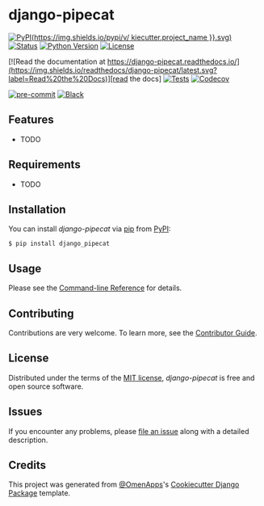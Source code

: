 # django-pipecat

[![PyPI](https://img.shields.io/pypi/v/ kiecutter.project_name }}.svg)][pypi status]
[![Status](https://img.shields.io/pypi/status/django-pipecat.svg)][pypi status]
[![Python Version](https://img.shields.io/pypi/pyversions/django-pipecat)][pypi status]
[![License](https://img.shields.io/pypi/l/django-pipecat)][license]

[![Read the documentation at https://django-pipecat.readthedocs.io/](https://img.shields.io/readthedocs/django-pipecat/latest.svg?label=Read%20the%20Docs)][read the docs]
[![Tests](https://github.com/alsayedgamal/django-pipecat/actions/workflows/tests.yml/badge.svg)][tests]
[![Codecov](https://codecov.io/gh/alsayedgamal/django-pipecat/branch/main/graph/badge.svg)][codecov]

[![pre-commit](https://img.shields.io/badge/pre--commit-enabled-brightgreen?logo=pre-commit&logoColor=white)][pre-commit]
[![Black](https://img.shields.io/badge/code%20style-black-000000.svg)][black]

[pypi status]: https://pypi.org/project/django-pipecat/
[read the docs]: https://django-pipecat.readthedocs.io/
[tests]: https://github.com/alsayedgamal/django-pipecat/actions?workflow=Tests
[codecov]: https://app.codecov.io/gh/alsayedgamal/django-pipecat
[pre-commit]: https://github.com/pre-commit/pre-commit
[black]: https://github.com/psf/black

## Features

- TODO

## Requirements

- TODO

## Installation

You can install _django-pipecat_ via [pip] from [PyPI]:

```console
$ pip install django_pipecat
```

## Usage

Please see the [Command-line Reference] for details.

## Contributing

Contributions are very welcome.
To learn more, see the [Contributor Guide].

## License

Distributed under the terms of the [MIT license][license],
_django-pipecat_ is free and open source software.

## Issues

If you encounter any problems,
please [file an issue] along with a detailed description.

## Credits

This project was generated from [@OmenApps]'s [Cookiecutter Django Package] template.

[@omenapps]: https://github.com/OmenApps
[pypi]: https://pypi.org/
[cookiecutter django package]: https://github.com/OmenApps/cookiecutter-django-package
[file an issue]: https://github.com/alsayedgamal/django-pipecat/issues
[pip]: https://pip.pypa.io/

<!-- github-only -->

[license]: https://github.com/alsayedgamal/django-pipecat/blob/main/LICENSE
[contributor guide]: https://github.com/alsayedgamal/django-pipecat/blob/main/CONTRIBUTING.md
[command-line reference]: https://django-pipecat.readthedocs.io/en/latest/usage.html
